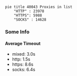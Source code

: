 
```mermaid
pie title 40043 Proxies in list
    "HTTP" : 23978
    "HTTPS": 5988
    "SOCKS" : 14628
```

### Some Info
#### Average Timeout

- mixed: 3.0s
- http: 1.5s
- https: 8.6s
- socks: 6.4s
